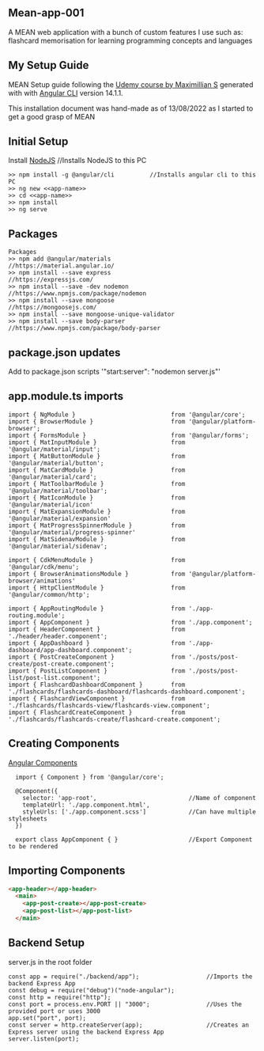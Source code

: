 ## Mean-app-001

A MEAN web application with a bunch of custom features I use such as: flashcard memorisation for learning programming concepts and languages

## My Setup Guide

MEAN Setup guide following the [Udemy course by Maximillian S](https://www.udemy.com/course/angular-2-and-nodejs-the-practical-guide/) generated with with [Angular CLI](https://github.com/angular/angular-cli) version 14.1.1.

This installation document was hand-made as of 13/08/2022 as I started to get a good grasp of MEAN

## Initial Setup

Install [NodeJS](https://nodejs.org/en/)   //Installs NodeJS to this PC
```
>> npm install -g @angular/cli          //Installs angular cli to this PC
>> ng new <<app-name>>
>> cd <<app-name>>
>> npm install
>> ng serve
```

## Packages
```
Packages
>> npm add @angular/materials                     //https://material.angular.io/
>> npm install --save express                     //https://expressjs.com/
>> npm install --save -dev nodemon                //https://www.npmjs.com/package/nodemon
>> npm install --save mongoose                    //https://mongoosejs.com/
>> npm install --save mongoose-unique-validator
>> npm install --save body-parser                 //https://www.npmjs.com/package/body-parser
```

## package.json updates

Add to package.json scripts
  '"start:server": "nodemon server.js"'


## app.module.ts imports
```JS
import { NgModule }                           from '@angular/core';
import { BrowserModule }                      from '@angular/platform-browser';
import { FormsModule }                        from '@angular/forms';
import { MatInputModule }                     from '@angular/material/input';
import { MatButtonModule }                    from '@angular/material/button';
import { MatCardModule }                      from '@angular/material/card';
import { MatToolbarModule }                   from '@angular/material/toolbar';
import { MatIconModule }                      from '@angular/material/icon'
import { MatExpansionModule }                 from '@angular/material/expansion'
import { MatProgressSpinnerModule }           from '@angular/material/progress-spinner'
import { MatSidenavModule }                   from '@angular/material/sidenav';

import { CdkMenuModule }                      from '@angular/cdk/menu';
import { BrowserAnimationsModule }            from '@angular/platform-browser/animations'
import { HttpClientModule }                   from '@angular/common/http';

import { AppRoutingModule }                   from './app-routing.module';
import { AppComponent }                       from './app.component';
import { HeaderComponent }                    from './header/header.component';
import { AppDashboard }                       from './app-dashboard/app-dashboard.component';
import { PostCreateComponent }                from './posts/post-create/post-create.component';
import { PostListComponent }                  from './posts/post-list/post-list.component';
import { FlashcardDashboardComponent }        from './flashcards/flashcards-dashboard/flashcards-dashboard.component';
import { FlashcardViewComponent }             from './flashcards/flashcards-view/flashcards-view.component';
import { FlashcardCreateComponent }           from './flashcards/flashcards-create/flashcard-create.component';

```


## Creating Components   

  [Angular Components](//https://angular.io/guide/component-overview)
```TS
  import { Component } from '@angular/core';

  @Component({
    selector: 'app-root',                          //Name of component
    templateUrl: './app.component.html',
    styleUrls: ['./app.component.scss']            //Can have multiple stylesheets
  })

  export class AppComponent { }                    //Export Component to be rendered
```


## Importing Components
```HTML
<app-header></app-header>
  <main>
    <app-post-create></app-post-create>
    <app-post-list></app-post-list>
  </main>
```


## Backend Setup

server.js in the root folder
```JS
const app = require("./backend/app");                   //Imports the backend Express App
const debug = require("debug")("node-angular");
const http = require("http");
const port = process.env.PORT || "3000";                //Uses the provided port or uses 3000
app.set("port", port);
const server = http.createServer(app);                  //Creates an Express server using the backend Express App
server.listen(port);
```
